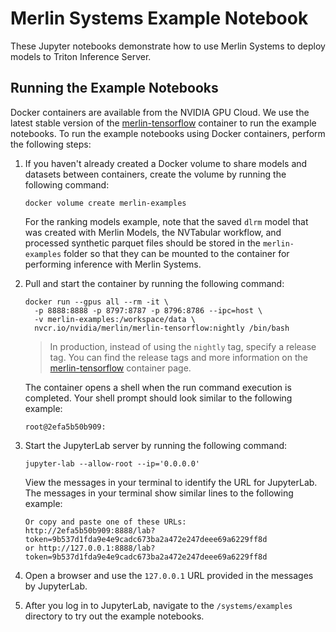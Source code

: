 # Merlin Systems Example Notebook

These Jupyter notebooks demonstrate how to use Merlin Systems to deploy models to Triton Inference Server.

## Running the Example Notebooks

Docker containers are available from the NVIDIA GPU Cloud.
We use the latest stable version of the [merlin-tensorflow](https://catalog.ngc.nvidia.com/orgs/nvidia/teams/merlin/containers/merlin-tensorflow/tags) container to run the example notebooks. To run the example notebooks using Docker containers, perform the following steps:

1. If you haven't already created a Docker volume to share models and datasets
   between containers, create the volume by running the following command:

   ```shell
   docker volume create merlin-examples
   ```

   For the ranking models example, note that the saved `dlrm` model that was created with Merlin Models, the NVTabular workflow, and processed synthetic parquet files should be stored in the `merlin-examples` folder so that they can be mounted to the container for performing inference with Merlin Systems.

1. Pull and start the container by running the following command:

   ```shell
   docker run --gpus all --rm -it \
     -p 8888:8888 -p 8797:8787 -p 8796:8786 --ipc=host \
     -v merlin-examples:/workspace/data \
     nvcr.io/nvidia/merlin/merlin-tensorflow:nightly /bin/bash
   ```

   > In production, instead of using the `nightly` tag, specify a release tag.
   > You can find the release tags and more information on the [merlin-tensorflow](https://catalog.ngc.nvidia.com/orgs/nvidia/teams/merlin/containers/merlin-tensorflow) container page.

   The container opens a shell when the run command execution is completed.
   Your shell prompt should look similar to the following example:

   ```shell
   root@2efa5b50b909:
   ```

1. Start the JupyterLab server by running the following command:

   ```shell
   jupyter-lab --allow-root --ip='0.0.0.0'
   ```

   View the messages in your terminal to identify the URL for JupyterLab.
   The messages in your terminal show similar lines to the following example:

   ```shell
   Or copy and paste one of these URLs:
   http://2efa5b50b909:8888/lab?token=9b537d1fda9e4e9cadc673ba2a472e247deee69a6229ff8d
   or http://127.0.0.1:8888/lab?token=9b537d1fda9e4e9cadc673ba2a472e247deee69a6229ff8d
   ```

1. Open a browser and use the `127.0.0.1` URL provided in the messages by JupyterLab.

1. After you log in to JupyterLab, navigate to the `/systems/examples` directory to try out the example notebooks.
